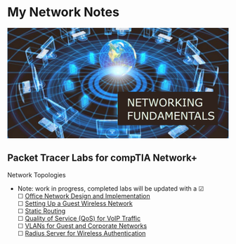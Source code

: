 # My Network Notes

![My App](./app.png)

## Packet Tracer Labs for compTIA Network+
Network Topologies  
* Note: work in progress, completed labs will be updated with a &#9745;  
&#9744; [Office Network Design and Implementation](.modules/1netplus/networktopologies/office/readme.md)  
&#9744; [Setting Up a Guest Wireless Network](.modules/1netplus/networktopologies/guest/readme.md)  
&#9744; [Static Routing](.modules/1netplus/networktopologies/static/readme.md)  
&#9744; [Quality of Service (QoS) for VoIP Traffic](.modules/1netplus/networktopologies/quality/readme.md)  
&#9744; [VLANs for Guest and Corporate Networks](.modules/1netplus/networktopologies/vlans/readme.md)  
&#9744; [Radius Server for Wireless Authentication](.modules/1netplus/networktopologies/radius/readme.md)  
